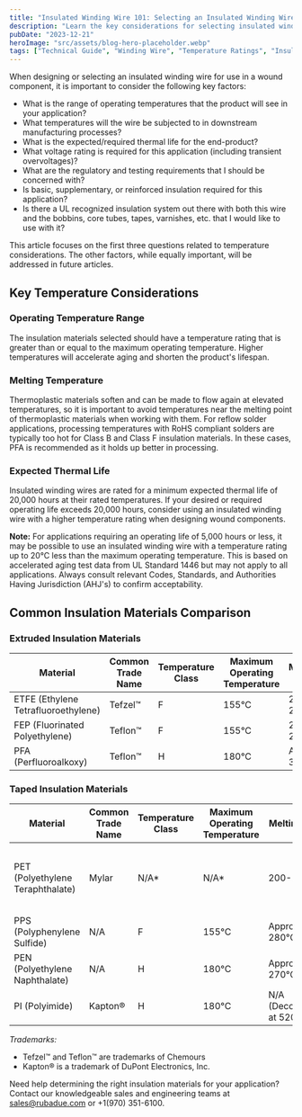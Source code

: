 ```yaml
---
title: "Insulated Winding Wire 101: Selecting an Insulated Winding Wire Part I: Temperature Ratings"
description: "Learn the key considerations for selecting insulated winding wire, focusing on temperature ratings, operating ranges, and thermal life expectations."
pubDate: "2023-12-21"
heroImage: "src/assets/blog-hero-placeholder.webp"
tags: ["Technical Guide", "Winding Wire", "Temperature Ratings", "Insulation"]
---
```


When designing or selecting an insulated winding wire for use in a wound component, it is important to consider the following key factors:

- What is the range of operating temperatures that the product will see in your application?
- What temperatures will the wire be subjected to in downstream manufacturing processes?
- What is the expected/required thermal life for the end-product?
- What voltage rating is required for this application (including transient overvoltages)?
- What are the regulatory and testing requirements that I should be concerned with?
- Is basic, supplementary, or reinforced insulation required for this application?
- Is there a UL recognized insulation system out there with both this wire and the bobbins, core tubes, tapes, varnishes, etc. that I would like to use with it?

This article focuses on the first three questions related to temperature considerations. The other factors, while equally important, will be addressed in future articles.

## Key Temperature Considerations

### Operating Temperature Range
The insulation materials selected should have a temperature rating that is greater than or equal to the maximum operating temperature. Higher temperatures will accelerate aging and shorten the product's lifespan.

### Melting Temperature
Thermoplastic materials soften and can be made to flow again at elevated temperatures, so it is important to avoid temperatures near the melting point of thermoplastic materials when working with them. For reflow solder applications, processing temperatures with RoHS compliant solders are typically too hot for Class B and Class F insulation materials. In these cases, PFA is recommended as it holds up better in processing.

### Expected Thermal Life
Insulated winding wires are rated for a minimum expected thermal life of 20,000 hours at their rated temperatures. If your desired or required operating life exceeds 20,000 hours, consider using an insulated winding wire with a higher temperature rating when designing wound components.

**Note:** For applications requiring an operating life of 5,000 hours or less, it may be possible to use an insulated winding wire with a temperature rating up to 20°C less than the maximum operating temperature. This is based on accelerated aging test data from UL Standard 1446 but may not apply to all applications. Always consult relevant Codes, Standards, and Authorities Having Jurisdiction (AHJ's) to confirm acceptability.

## Common Insulation Materials Comparison

### Extruded Insulation Materials

| Material | Common Trade Name | Temperature Class | Maximum Operating Temperature | Melting Point |
|----------|------------------|-------------------|----------------------------|---------------|
| ETFE (Ethylene Tetrafluoroethylene) | Tefzel™ | F | 155°C | 220-280°C |
| FEP (Fluorinated Polyethylene) | Teflon™ | F | 155°C | 255-260°C |
| PFA (Perfluoroalkoxy) | Teflon™ | H | 180°C | Approx. 305°C |

### Taped Insulation Materials

| Material | Common Trade Name | Temperature Class | Maximum Operating Temperature | Melting Point | Notes |
|----------|------------------|-------------------|----------------------------|---------------|--------|
| PET (Polyethylene Teraphthalate) | Mylar | N/A* | N/A* | 200-260°C | Typically used under other tape layers |
| PPS (Polyphenylene Sulfide) | N/A | F | 155°C | Approx. 280°C | |
| PEN (Polyethylene Naphthalate) | N/A | H | 180°C | Approx. 270°C | |
| PI (Polyimide) | Kapton® | H | 180°C | N/A (Decomposes at 520°C) | Typically FEP-backed |

*Trademarks:*
- Tefzel™ and Teflon™ are trademarks of Chemours
- Kapton® is a trademark of DuPont Electronics, Inc.

Need help determining the right insulation materials for your application? Contact our knowledgeable sales and engineering teams at sales@rubadue.com or +1(970) 351-6100.

